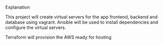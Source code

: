 Explanation

This project will create virtual servers for the app frontend, backend and database using vagrant. Ansible will be used to install dependencies and configure the virtual servers.

Terraform will provision the AWS ready for hosting

